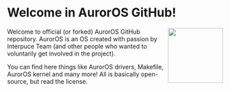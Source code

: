 # Welcome in AurorOS GitHub!

<img align="right" src="https://avatars.githubusercontent.com/u/157804013?s=200&u=2ce38e6b2cf8349677f2b71a805238a6a8e1c454&v=2" style="width:128px;">

Welcome to official (or forked) AurorOS GitHub repository. AurorOS is an OS created with passion by Interpuce Team (and other people who wanted to voluntarily get involved in the project). 

You can find here things like AurorOS drivers, Makefile, AurorOS kernel and many more! All is basically open-source, but read the license.